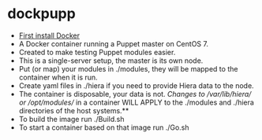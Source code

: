 # dockpupp
- [First install Docker](http://docs.docker.com/linux/step_one/)
- A Docker container running a Puppet master on CentOS 7.
- Created to make testing Puppet modules easier.
- This is a single-server setup, the master is its own node.
- Put (or map) your modules in ./modules, they will be mapped to the container
 when it is run.
- Create yaml files in ./hiera if you need to provide Hiera data to the node.
- The container is disposable, your data is not. **Changes to /var/lib/hiera/*
 or /opt/modules/* in a container WILL APPLY to the ./modules and ./hiera
 directories of the host systems.**
- To build the image run ./Build.sh
- To start a container based on that image run ./Go.sh

